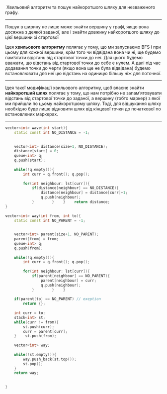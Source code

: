  Хвильовий алгоритм та пошук найкоротшого шляху для незваженого графу.

---
Пошук в ширину не лише може знайти вершину у графі, якщо вона досяжна з деякої
заданої, але і знайти довжину найкоротшого шляху до цієї вершини зі стартової

Ідея __хвильового алгоритму__ полягає у тому, що ми запускаємо BFS і при цьому для
кожної вершини, крім того чи відвідана вона чи ні, ще будемо пам’ятати відстань від
стартової точки до неї. Для цього будемо вважати, що відстань від стартової точки до
себе є нулем. А далі під час додавання точки до черги (якщо вона ще не була
відвідана) будемо встановлювати для неї цю відстань на одиницю більшу ніж для
поточної.

---
Ідея такої модифікації хвильового алгоритму, щоб власне знайти __найкоротший шлях__
полягає у тому, що нам потрібно не запам’ятовувати відстань від стартової точки до
заданої, а вершину (тобто маркер) з якої ми прийшли по цьому найкоротшому
шляху. Тоді, для відшукання шляху необхідно буде лише відновити шлях від
кінцевої точки до початкової по встановлених маркерах.


---


```c++
vector<int> wave(int start){  
    static const int NO_DISTANCE = -1;  
  
  
    vector<int> distance(size+1, NO_DISTANCE);  
    distance[start] = 0;  
    queue<int> q;  
    q.push(start);  
  
    while(!q.empty()){  
        int curr = q.front(); q.pop();  
  
        for(int neighbour: lst[curr]){  
            if(distance[neighbour] == NO_DISTANCE){  
                distance[neighbour] = distance[curr]+1;  
                q.push(neighbour);  
            }        }    }    return distance;  
}  
  
vector<int> way(int from, int to){  
    static const int NO_PARENT = -1;  
  
  
    vector<int> parent(size+1, NO_PARENT);  
    parent[from] = from;  
    queue<int> q;  
    q.push(from);  
  
    while(!q.empty()){  
        int curr = q.front(); q.pop();  
  
        for(int neighbour: lst[curr]){  
            if(parent[neighbour] == NO_PARENT){  
                parent[neighbour] = curr;  
                q.push(neighbour);  
            }        }    }  
  
    if(parent[to] == NO_PARENT) // exeption  
        return {};  
  
    int curr = to;  
    stack<int> st;  
    while(curr != from){  
        st.push(curr);  
        curr = parent[curr];  
    }    st.push(from);  
  
    vector<int> way;  
  
    while(!st.empty()){  
        way.push_back(st.top());  
        st.pop();  
    }  
    return way;  
  
  
}
```